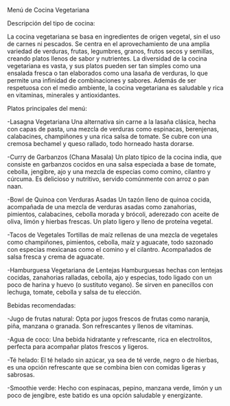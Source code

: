 Menú de Cocina Vegetariana

Descripción del tipo de cocina:

La cocina vegetariana se basa en ingredientes de origen vegetal, sin el uso de carnes ni pescados. Se centra en el aprovechamiento de una amplia variedad de verduras, frutas, legumbres, granos, frutos secos y semillas, creando platos llenos de sabor y nutrientes. La diversidad de la cocina vegetariana es vasta, y sus platos pueden ser tan simples como una ensalada fresca o tan elaborados como una lasaña de verduras, lo que permite una infinidad de combinaciones y sabores. Además de ser respetuosa con el medio ambiente, la cocina vegetariana es saludable y rica en vitaminas, minerales y antioxidantes.

Platos principales del menú:

-Lasagna Vegetariana
Una alternativa sin carne a la lasaña clásica, hecha con capas de pasta, una mezcla de verduras como espinacas, berenjenas, calabacines, champiñones y una rica salsa de tomate. Se cubre con una cremosa bechamel y queso rallado, todo horneado hasta dorarse.

-Curry de Garbanzos (Chana Masala)
Un plato típico de la cocina india, que consiste en garbanzos cocidos en una salsa especiada a base de tomate, cebolla, jengibre, ajo y una mezcla de especias como comino, cilantro y cúrcuma. Es delicioso y nutritivo, servido comúnmente con arroz o pan naan.

-Bowl de Quinoa con Verduras Asadas
Un tazón lleno de quinoa cocida, acompañada de una mezcla de verduras asadas como zanahorias, pimientos, calabacines, cebolla morada y brócoli, aderezado con aceite de oliva, limón y hierbas frescas. Un plato ligero y lleno de proteína vegetal.

-Tacos de Vegetales
Tortillas de maíz rellenas de una mezcla de vegetales como champiñones, pimientos, cebolla, maíz y aguacate, todo sazonado con especias mexicanas como el comino y el cilantro. Acompañados de salsa fresca y crema de aguacate.

-Hamburguesa Vegetariana de Lentejas
Hamburguesas hechas con lentejas cocidas, zanahorias ralladas, cebolla, ajo y especias, todo ligado con un poco de harina y huevo (o sustituto vegano). Se sirven en panecillos con lechuga, tomate, cebolla y salsa de tu elección.

Bebidas recomendadas:

-Jugo de frutas natural: Opta por jugos frescos de frutas como naranja, piña, manzana o granada. Son refrescantes y llenos de vitaminas.

-Agua de coco: Una bebida hidratante y refrescante, rica en electrolitos, perfecta para acompañar platos frescos y ligeros.

-Té helado: El té helado sin azúcar, ya sea de té verde, negro o de hierbas, es una opción refrescante que se combina bien con comidas ligeras y sabrosas.

-Smoothie verde: Hecho con espinacas, pepino, manzana verde, limón y un poco de jengibre, este batido es una opción saludable y energizante.

